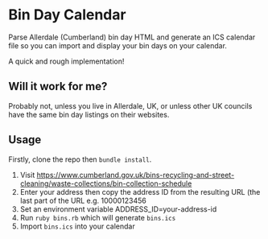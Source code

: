 # Bin Day Calendar

Parse Allerdale (Cumberland) bin day HTML and generate an ICS calendar file so
you can import and display your bin days on your calendar.

A quick and rough implementation!

## Will it work for me?

Probably not, unless you live in Allerdale, UK, or unless other UK councils
have the same bin day listings on their websites.

## Usage

Firstly, clone the repo then `bundle install`.

1. Visit https://www.cumberland.gov.uk/bins-recycling-and-street-cleaning/waste-collections/bin-collection-schedule
2. Enter your address then copy the address ID from the resulting URL (the last
   part of the URL e.g. 10000123456
3. Set an environment variable ADDRESS_ID=your-address-id
4. Run `ruby bins.rb` which will generate `bins.ics`
5. Import `bins.ics` into your calendar

